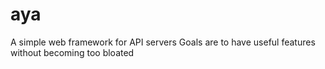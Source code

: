# aya

A simple web framework for API servers
Goals are to have useful features without becoming too bloated
